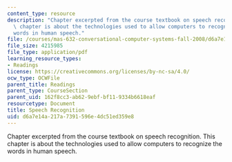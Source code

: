 ```yaml
---
content_type: resource
description: "Chapter excerpted from the course textbook on speech recognition. This\
  \ chapter is about the technologies used to allow computers to recognize the \r\n\
  words in human speech."
file: /courses/mas-632-conversational-computer-systems-fall-2008/d6a7e14a217a7391596e4dc51ed359e8_schmandt_ch7.pdf
file_size: 4215985
file_type: application/pdf
learning_resource_types:
- Readings
license: https://creativecommons.org/licenses/by-nc-sa/4.0/
ocw_type: OCWFile
parent_title: Readings
parent_type: CourseSection
parent_uid: 162f8cc3-ab62-9ebf-bf11-9334b6618eaf
resourcetype: Document
title: Speech Recognition
uid: d6a7e14a-217a-7391-596e-4dc51ed359e8
---
```

Chapter excerpted from the course textbook on speech recognition. This chapter is about the technologies used to allow computers to recognize the 
words in human speech.